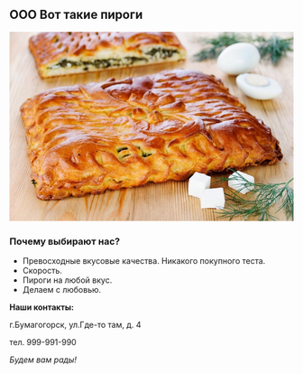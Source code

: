 ## ООО Вот такие пироги


![фото](https://github.com/Uliana-O/OOO-VTP/blob/master/eb6af8c211e30ebff677d1f864adc425.jpg)


###  Почему выбирают нас?

- Превосходные вкусовые качества. Никакого покупного теста.
- Скорость.
- Пироги на любой вкус.
- Делаем с любовью.

**Наши контакты:**

г.Бумагогорск, ул.Где-то там, д. 4

тел. 999-991-990

_Будем вам рады!_
